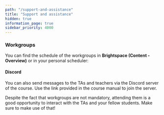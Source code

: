 ```yaml
---
path: "/support-and-assistance"
title: "Support and assistance"
hidden: true
information_page: true
sidebar_priority: 4000
---
```


### Workgroups

You can find the schedule of the workgroups in **Brightspace (Content - Overview)** or in your personal scheduler:

#### Discord

You can also send messages to the TAs and teachers via the Discord server of the course. Use the link provided in the course manual to join the server.

Despite the fact that workgroups are not mandatory, attending them is a good opportunity to interact with the TAs and your fellow students. Make sure to make use of that!
